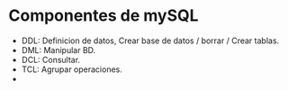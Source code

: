 # Componentes de mySQL
- DDL:  Definicion de datos, Crear base de datos / borrar / Crear tablas.
- DML: Manipular BD.
- DCL: Consultar.
- TCL: Agrupar operaciones.
- 